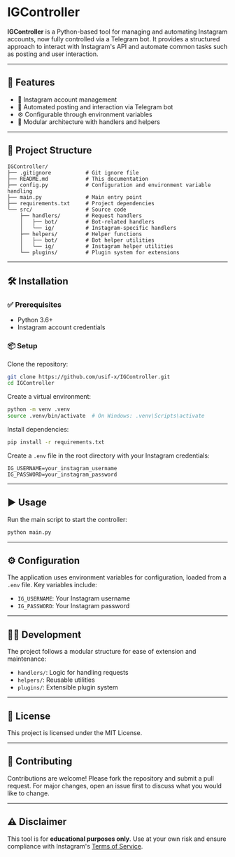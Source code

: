 # IGController

**IGController** is a Python-based tool for managing and automating Instagram accounts, now fully controlled via a Telegram bot. It provides a structured approach to interact with Instagram's API and automate common tasks such as posting and user interaction.

---

## 🚀 Features

- 📱 Instagram account management
- 🤖 Automated posting and interaction via Telegram bot
- ⚙️ Configurable through environment variables
- 🧩 Modular architecture with handlers and helpers

---

## 🧾 Project Structure


```
IGController/
├── .gitignore           # Git ignore file
├── README.md            # This documentation
├── config.py            # Configuration and environment variable handling
├── main.py              # Main entry point
├── requirements.txt     # Project dependencies
└── src/                 # Source code
    ├── handlers/        # Request handlers
    │   ├── bot/         # Bot-related handlers
    │   └── ig/          # Instagram-specific handlers
    ├── helpers/         # Helper functions
    │   ├── bot/         # Bot helper utilities
    │   └── ig/          # Instagram helper utilities
    └── plugins/         # Plugin system for extensions
```

---

## 🛠 Installation

### ✅ Prerequisites

- Python 3.6+
- Instagram account credentials

### 📦 Setup

Clone the repository:

```bash
git clone https://github.com/usif-x/IGController.git
cd IGController
```

Create a virtual environment:

```bash
python -m venv .venv
source .venv/bin/activate  # On Windows: .venv\Scripts\activate
```

Install dependencies:

```bash
pip install -r requirements.txt
```

Create a `.env` file in the root directory with your Instagram credentials:

```env
IG_USERNAME=your_instagram_username
IG_PASSWORD=your_instagram_password
```

---

## ▶️ Usage

Run the main script to start the controller:

```bash
python main.py
```

---

## ⚙️ Configuration

The application uses environment variables for configuration, loaded from a `.env` file. Key variables include:

- `IG_USERNAME`: Your Instagram username
- `IG_PASSWORD`: Your Instagram password

---

## 🧑‍💻 Development

The project follows a modular structure for ease of extension and maintenance:

- `handlers/`: Logic for handling requests
- `helpers/`: Reusable utilities
- `plugins/`: Extensible plugin system

---

## 📄 License

This project is licensed under the MIT License.

---

## 🤝 Contributing

Contributions are welcome! Please fork the repository and submit a pull request. For major changes, open an issue first to discuss what you would like to change.

---

## ⚠️ Disclaimer

This tool is for **educational purposes only**. Use at your own risk and ensure compliance with Instagram's [Terms of Service](https://help.instagram.com/581066165581870).
